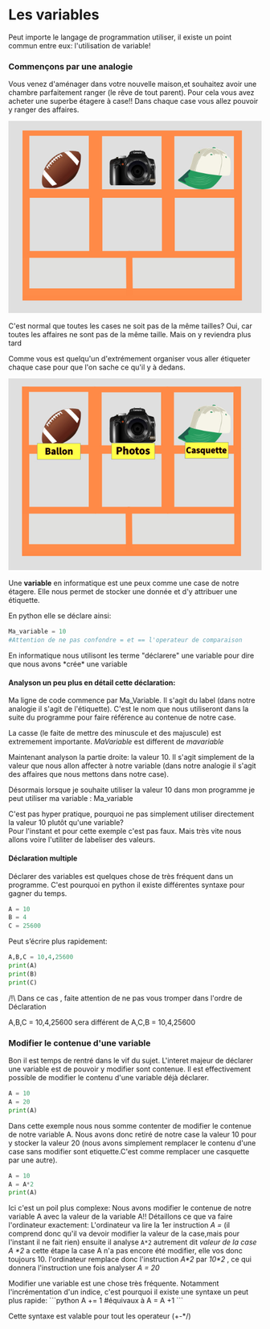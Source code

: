# Les variables

Peut importe le langage de programmation utiliser, il existe un point commun entre eux: l'utilisation de variable!

### Commençons par une analogie
Vous venez d'aménager dans votre nouvelle maison,et souhaitez avoir une chambre parfaitement ranger (le rêve de tout parent).
Pour cela vous avez acheter une superbe étagere à case!! Dans chaque case vous allez pouvoir y ranger des affaires.

![etagere](../../img/etagere.jpeg)
<div class="alert alert-block alert-info">
  C'est normal que toutes les cases ne soit pas de la même tailles?
  Oui, car toutes les affaires ne sont pas de la même taille. Mais on y reviendra plus tard
</div>


Comme vous est quelqu'un d'extrémement organiser vous aller étiqueter chaque case pour que l'on sache ce qu'il y à dedans.

![etagere](../../img/etagere_etiquette.jpeg)

Une **variable** en informatique est une peux comme une case de notre étagere.
Elle nous permet de stocker une donnée et d'y attribuer une étiquette.

En python elle se déclare ainsi:

```python runnable
Ma_variable = 10
#Attention de ne pas confondre = et == l'operateur de comparaison
```
<div class="alert alert-block alert-info">
En informatique nous utilisont les terme "déclarere" une variable pour dire que nous avons *crée* une variable
</div>


 #### Analyson un peu plus en détail cette déclaration:

 Ma ligne de code commence par Ma_Variable. Il s'agit du label (dans notre analogie il s'agit de l'étiquette).
 C'est le nom que nous utiliseront dans la suite du programme pour faire référence au contenue de notre case.

 <div class="alert alert-block alert-warning">
La casse (le faite de mettre des minuscule et des majuscule) est extremement importante. <i> MaVariable </i> est different de <i>mavariable</i>

 </div>


Maintenant analyson la partie droite: la valeur 10.
Il s'agit simplement de la valeur que nous allon affecter à notre variable (dans notre analogie il s'agit des affaires que nous mettons dans notre case).

Désormais lorsque je souhaite utiliser la valeur 10 dans mon programme je peut utiliser ma variable : Ma_variable

<div class="alert alert-block alert-warning">
C'est pas hyper pratique, pourquoi ne pas simplement utiliser directement la valeur 10 plutôt qu'une variable?
</div>
Pour l'instant et pour cette exemple c'est pas faux. Mais très vite nous allons voire l'utiliter de labeliser des valeurs.

#### Déclaration multiple
Déclarer des variables est quelques chose de très fréquent dans un programme. C'est pourquoi en python il existe différentes syntaxe pour gagner du temps.

```python runnable
A = 10
B = 4
C = 25600
```
Peut s’écrire plus rapidement:

```python runnable
A,B,C = 10,4,25600
print(A)
print(B)
print(C)
```

/!\ Dans ce cas , faite attention de ne pas vous tromper dans l'ordre de Déclaration

A,B,C = 10,4,25600 sera différent de A,C,B = 10,4,25600


### Modifier le contenue d'une variable
Bon il est temps de rentré dans le vif du sujet. L'interet majeur de déclarer une variable est de pouvoir y modifier sont contenue.
Il est effectivement possible de modifier le contenu d'une variable déjà déclarer.

```python runnable
A = 10
A = 20
print(A)
```
Dans cette exemple nous nous somme contenter de modifier le contenue de notre variable A. Nous avons donc retiré de notre case la valeur 10 pour y stocker la valeur 20 (nous avons simplement remplacer le contenu d'une case sans modifier sont etiquette.C'est comme remplacer une casquette par une autre).

```python runnable
A = 10
A = A*2
print(A)
```
Ici c'est un poil plus complexe: Nous avons modifier le contenue de notre variable A avec la valeur de la variable A!!
Détaillons ce que va faire l'ordinateur exactement:
L'ordinateur va lire la 1er instruction <i>A = </i> (il comprend donc qu'il va devoir modifier la valeur de la case,mais pour l'instant il ne fait rien)
ensuite il analyse ```A*2``` autrement dit _valeur de la  case A *2_ a cette étape la case A n'a pas encore été modifier, elle vos donc toujours 10. l'ordinateur remplace donc
l'instruction _A*2_  par _10*2_ , ce qui donnera l'instruction une fois analyser _A = 20_


<div class="alert alert-block alert-warning">
Modifier une variable est une chose très fréquente. Notamment l'incrémentation d'un indice, c'est pourquoi il existe une syntaxe un peut plus rapide:
```python
A += 1
#équivaux à
A = A +1
```

Cette syntaxe est valable pour tout les operateur (+-*/)
</div>
